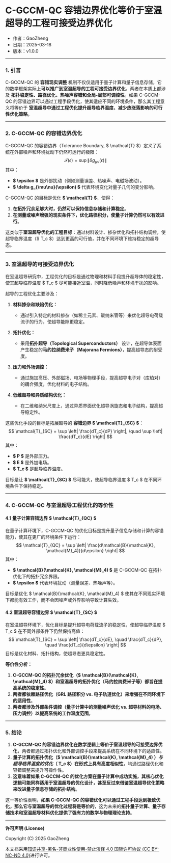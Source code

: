 # **C-GCCM-QC 容错边界优化等价于室温超导的工程可接受边界优化**

- 作者：GaoZheng
- 日期：2025-03-18
- 版本：v1.0.0

---

### **1. 引言**
C-GCCM-QC 的 **容错现实调整** 机制不仅仅适用于量子计算和量子信息存储，它的数学框架实际上**可以推广到室温超导的工程可接受边界优化**。两者在本质上都涉及 **拓扑稳定性、路径优化、热噪声容错和全局-局部可调控性**。如果 C-GCCM-QC 的容错边界可以通过工程手段优化，使其适应不同的环境条件，那么其工程意义将等价于 **室温超导中通过工程优化提升超导临界温度、减少热涨落影响的可行性优化策略**。

---

### **2. C-GCCM-QC 的容错边界优化**
C-GCCM-QC 的容错边界（Tolerance Boundary, $ \mathcal{T} $）定义了系统在外部噪声和环境扰动下仍然可运行的极限：
$$
\mathcal{T}(\epsilon) = \sup \|\delta g_{\mu\nu}(\epsilon)\|
$$
其中：
- **$ \epsilon $** 是外部扰动（例如测量误差、热噪声、电磁场波动）。
- **$ \delta g_{\mu\nu}(\epsilon) $** 代表环境变化对量子几何的变分影响。

C-GCCM-QC 的目标是优化 **$ \mathcal{T} $**，使得：
1. **在拓扑冗余足够大时，仍然可以保持信息存储和计算稳定**。
2. **在测量或噪声增强的现实条件下，优化路径积分，使量子计算仍然可以有效进行**。

这类似于**室温超导优化的工程目标**：通过材料设计、掺杂优化和拓扑结构调控，使超导临界温度（$ T_c $）达到更高的可行值，并在不同环境下维持稳定的超导态。

---

### **3. 室温超导的可接受边界优化**
在室温超导研究中，工程优化的目标是通过物理和材料手段提升超导体的稳定性，使其超导临界温度 $ T_c $ 尽可能接近室温，同时降低噪声和环境干扰的影响。

超导的工程优化主要涉及：
1. **材料掺杂和缺陷优化：**  
   - 通过引入特定的材料掺杂（如稀土元素、碳纳米管等）来优化超导电荷载流子的行为，使超导能隙更稳定。
   
2. **拓扑优化：**  
   - 采用**拓扑超导（Topological Superconductors）** 设计，在超导体表面产生稳定的**马约拉纳费米子（Majorana Fermions）**，提高超导态的耐受度。

3. **压力和外场调控：**  
   - 通过施加高压、外部磁场、电场等物理手段，提高超导电子对（库珀对）的耦合强度，优化材料的电子结构。

4. **低维超导和异质结构优化：**  
   - 在二维和纳米尺度上，通过异质界面优化超导涡旋态和电子结构，提高超导稳定性。

这些优化手段的目标是拓展超导的 **容错边界 $ \mathcal{T}_{SC} $**：
$$
\mathcal{T}_{SC} = \sup \left| \frac{dT_c}{dP} \right|, \quad \sup \left| \frac{dT_c}{dE} \right|
$$
其中：
- **$ P $** 是外部压力。
- **$ E $** 是外加电场。
- **$ T_c $** 是超导临界温度。

目标是让 **$ \mathcal{T}_{SC} $** 尽可能大，使超导临界温度 $ T_c $ 在不同环境条件下保持稳定。

---

### **4. C-GCCM-QC 与室温超导工程优化的等价性**
#### **4.1 量子计算容错边界 $ \mathcal{T}_{QC} $**
在量子计算环境下，C-GCCM-QC 的优化目标是提升量子信息存储和计算的容错能力，使其在更广的环境条件下运行：
$$
\mathcal{T}_{QC} = \sup \left| \frac{d\mathcal{B}(\mathcal{K}, \mathcal{M}_4)}{d\epsilon} \right|
$$
其中：
- **$ \mathcal{B}(\mathcal{K}, \mathcal{M}_4) $** 是 C-GCCM-QC 在拓扑优化下的拓扑冗余界限。
- **$ \epsilon $** 代表环境扰动（测量误差、热噪声等）。

目标是优化 $ \mathcal{B}(\mathcal{K}, \mathcal{M}_4) $ 使其在不同现实环境下都能有效工作，而不会因噪声或外界影响导致计算失效。

#### **4.2 室温超导容错边界 $ \mathcal{T}_{SC} $**
在室温超导环境下，优化目标是提升超导电荷载流子的稳定性，使超导临界温度 $ T_c $ 在不同外部条件下仍然保持高值：
$$
\mathcal{T}_{SC} = \sup \left| \frac{dT_c}{dE}, \quad \frac{dT_c}{dP}, \quad \frac{dT_c}{d\epsilon} \right|
$$
目标是优化材料、拓扑结构，使超导态更具稳定性。

**等价性分析：**
1. **C-GCCM-QC 的拓扑冗余优化（$ \mathcal{B}(\mathcal{K}, \mathcal{M}_4) $）和室温超导的拓扑优化（马约拉纳费米子等）都旨在提高系统的稳定性**。
2. **两者都依赖路径优化（GRL 路径积分 vs. 电子轨道优化）来增强在不同环境下的适用性**。
3. **两者都涉及外部条件调控（量子计算中的测量噪声优化 vs. 超导材料的电场、压力调控）以提高系统的工作温度范围**。

---

### **5. 结论**
1. **C-GCCM-QC 的容错边界优化在数学逻辑上等价于室温超导的可接受边界优化**，两者都通过拓扑优化和外部调控手段来提高系统在不同环境下的适应性。
2. **量子计算的拓扑优化（$ \mathcal{B}(\mathcal{K}, \mathcal{M}_4) $）与超导临界温度的优化（$ T_c $）在形式上具有高度相似性**，均通过路径优化和容错调整来提升可操作性。
3. **这意味着如果 C-GCCM-QC 的优化方案在量子计算中成功实施，其核心优化逻辑可能同样适用于室温超导的优化设计，甚至反过来借鉴室温超导优化策略来改进量子信息存储的拓扑结构**。

这一等价性表明，**如果 C-GCCM-QC 的容错优化可以通过工程手段达到极致优化，那么它与室温超导的优化过程将是等价的**，这为未来的**拓扑量子计算、量子存储技术和室温超导材料优化提供了强有力的数学与物理理论支持**。

---

**许可声明 (License)**

Copyright (C) 2025 GaoZheng 

本文档采用[知识共享-署名-非商业性使用-禁止演绎 4.0 国际许可协议 (CC BY-NC-ND 4.0)](https://creativecommons.org/licenses/by-nc-nd/4.0/deed.zh-Hans)进行许可。
